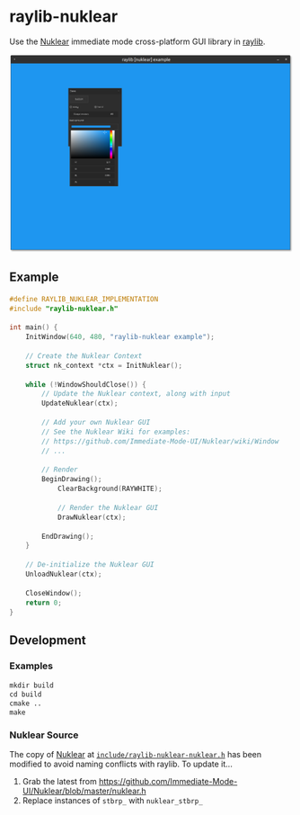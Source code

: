 # raylib-nuklear

Use the [Nuklear](https://github.com/Immediate-Mode-UI/Nuklear) immediate mode cross-platform GUI library in [raylib](https://www.raylib.com/).

![raylib-nuklear example screenshot](examples/raylib-nuklear-example.png)

## Example

``` c
#define RAYLIB_NUKLEAR_IMPLEMENTATION
#include "raylib-nuklear.h"

int main() {
    InitWindow(640, 480, "raylib-nuklear example");

    // Create the Nuklear Context
    struct nk_context *ctx = InitNuklear();

    while (!WindowShouldClose()) {
        // Update the Nuklear context, along with input
        UpdateNuklear(ctx);

        // Add your own Nuklear GUI
        // See the Nuklear Wiki for examples:
        // https://github.com/Immediate-Mode-UI/Nuklear/wiki/Window
        // ...

        // Render
        BeginDrawing();
            ClearBackground(RAYWHITE);

            // Render the Nuklear GUI
            DrawNuklear(ctx);

        EndDrawing();
    }

    // De-initialize the Nuklear GUI
    UnloadNuklear(ctx);

    CloseWindow();
    return 0;
}
```

## Development

### Examples
```
mkdir build
cd build
cmake ..
make
```

### Nuklear Source

The copy of [Nuklear](https://github.com/Immediate-Mode-UI/Nuklear) at [`include/raylib-nuklear-nuklear.h`](include/raylib-nuklear-nuklear.h) has been modified to avoid naming conflicts with raylib. To update it...

1. Grab the latest from https://github.com/Immediate-Mode-UI/Nuklear/blob/master/nuklear.h
2. Replace instances of `stbrp_` with `nuklear_stbrp_`
